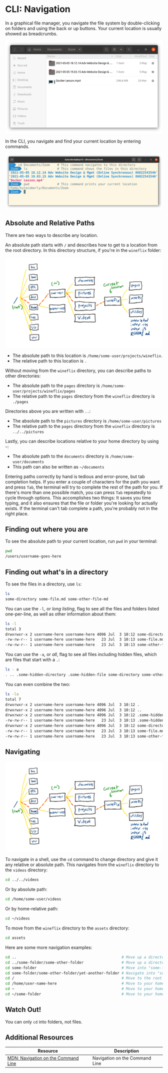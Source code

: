 # CLI: Navigation

In a graphical file manager, you navigate the file system by double-clicking on folders and using the back or up buttons. Your current location is usually showed as breadcrumbs.

![Graphical file manager](assets/file-manager.png)

In the CLI, you navigate and find your current location by entering commands.

![CLI file management](assets/cli.png)

## Absolute and Relative Paths

There are two ways to describe any location.

An absolute path starts with `/` and describes how to get to a location from the root directory. In this directory structure, if you're in the `wineflix` folder:

![Directory structure](assets/cli-navigation-1.png)

* The absolute path to this location is `/home/some-user/projects/wineflix`.
* The relative path to this location is `.`

Without moving from the `wineflix` directory, you can describe paths to other directories:

* The absolute path to the `pages` directory is `/home/some-user/projects/wineflix/pages`
* The relative path to the `pages` directory from the `wineflix` directory is `./pages`

Directories above you are written with `..`:

* The absolute path to the `pictures` directory is `/home/some-user/pictures`
* The relative path to the `pages` directory from the `wineflix` directory is `../../pictures`

Lastly, you can describe locations relative to your home directory by using `~`:

* The absolute path to the `documents` directory is `/home/some-user/documents`
* This path can also be written as `~/documents`

Entering paths correctly by hand is tedious and error-prone, but tab completion helps. If you enter a couple of characters for the path you want and press `Tab`, the terminal will try to complete the rest of the path for you. If there's more than one possible match, you can press `Tab` repeatedly to cycle through options. This accomplishes two things: It saves you time typing, and it also ensures that the file or folder you're looking for actually exists. If the terminal can't tab complete a path, you're probably not in the right place.

## Finding out where you are

To see the absolute path to your current location, run `pwd` in your terminal:

```bash
pwd
/users/username-goes-here
```

## Finding out what's in a directory

To see the files in a directory, use `ls`:

```bash
ls
some-directory some-file.md some-other-file-md
```

You can use the `-l`, or _long listing_, flag to see all the files and folders listed one-per-line, as well as other information about them:

```bash
ls -l
total 3
drwxrwxr-x 2 username-here username-here 4096 Jul  3 10:12 some-directory
-rw-rw-r-- 1 username-here username-here   23 Jul  3 10:13 some-file.md
-rw-rw-r-- 1 username-here username-here   23 Jul  3 10:13 some-other-file.md
```

You can use the `-a`, or _all_, flag to see all files including hidden files, which are files that start with a `.`:

```bash
ls - a
. .. .some-hidden-directory .some-hidden-file some-directory some-other-directory some-file.md some-other-file-md
```

You can even combine the two:

```bash
ls -la
total 7
drwxrwxr-x 2 username-here username-here 4096 Jul  3 10:12 .
drwxrwxr-x 2 username-here username-here 4096 Jul  3 10:12 ..
drwxrwxr-x 2 username-here username-here 4096 Jul  3 10:12 .some-hidden-directory
-rw-rw-r-- 1 username-here username-here   23 Jul  3 10:13 .some-hidden-file.md
drwxrwxr-x 2 username-here username-here 4096 Jul  3 10:12 some-directory
-rw-rw-r-- 1 username-here username-here   23 Jul  3 10:13 some-file.md
-rw-rw-r-- 1 username-here username-here   23 Jul  3 10:13 some-other-file.md
```

## Navigating

![Directory structure](assets/cli-navigation-1.png)

To navigate in a shell, use the `cd` command to change directory and give it any relative or absolute path. This navigates from the `wineflix` directory to the `videos` directory:

```bash
cd ../../videos
```

Or by absolute path:

```bash
cd /home/some-user/videos
```

Or by home-relative path:

```bash
cd ~/videos
```

To move from the `wineflix` directory to the `assets` directory:

```bash
cd assets
```

Here are some more navigation examples:

```bash
cd ..                                               # Move up a directory
cd ../some-folder/some-other-folder                 # Move up a directory, then into "some-folder", then "some-other-folder."
cd some-folder                                      # Move into "some-folder"
cd some-folder/some-other-folder/yet-another-folder # Navigate into "some-folder", then "some-other-folder", then "yet-another-folder"
cd /                                                # Move to the root directory
cd /home/user-name-here                             # Move to your home directory
cd ~                                                # Move to your home directory
cd ~/some-folder                                    # Move to your home directory, then "some-folder"
```

## Watch Out!

You can only `cd` into folders, not files.

## Additional Resources

| Resource | Description |
| --- | --- |
| [MDN: Navigation on the Command Line](https://developer.mozilla.org/en-US/docs/Learn/Tools_and_testing/Understanding_client-side_tools/Command_line#navigation_on_the_command_line) | Navigation on the Command Line |
